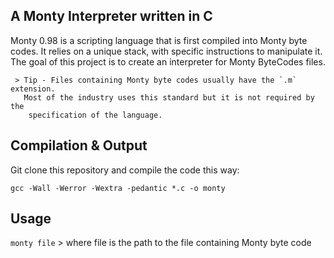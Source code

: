 ## A Monty Interpreter written in C

Monty 0.98 is a scripting language that is first compiled into Monty byte codes.
It relies on a unique stack, with specific instructions to manipulate it.
 The goal of this project is to create an interpreter for Monty ByteCodes files.
 
     > Tip - Files containing Monty byte codes usually have the `.m` extension.
       Most of the industry uses this standard but it is not required by the
        specification of the language.

## Compilation & Output
Git clone this repository and compile the code this way:

   `gcc -Wall -Werror -Wextra -pedantic *.c -o monty`

## Usage
`monty file`
      > where file is the path to the file containing Monty byte code
